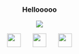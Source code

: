 <h3 align="center">
  Hellooooo 
</h3>

<!-- Typing SVG by DenverCoder1 - https://github.com/DenverCoder1/readme-typing-svg -->
<p align="center">
  <a href="https://github.com/DenverCoder1/readme-typing-svg"><img src="https://readme-typing-svg.demolab.com/?lines=I%20love%20Python and linh ♥️;&center=true&width=440&height=45&color=FF0000&vCenter=true&size=22&pause=1000"></a>
</p>

<!-- Social icons section -->
<p align="center">
  <a href="https://discord.gg/nightcore" alt="roblox server :3"><img width="32px" src="https://simpleicons.org/icons/discord.svg"/></a>
    &#8287;&#8287;&#8287;&#8287;&#8287;
  <a href="https://t.me/lifesamystery" alt="roblox server :3"><img width="32px" src="https://simpleicons.org/icons/telegram.svg"/></a>
    &#8287;&#8287;&#8287;&#8287;&#8287;
  <a href="https://soundcloud.com/marc32145" alt="roblox server :3"><img width="32px" src="https://simpleicons.org/icons/soundcloud.svg"/></a>
</a>
</p>



<br/>
